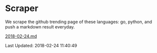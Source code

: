 # Scraper

We scrape the github trending page of these languages: go, python, and push a markdown result everyday.

[2018-02-24.md](https://github.com/borays/Scraper/blob/master/2018-02-24.md)

Last Updated: 2018-02-24 11:40:49
